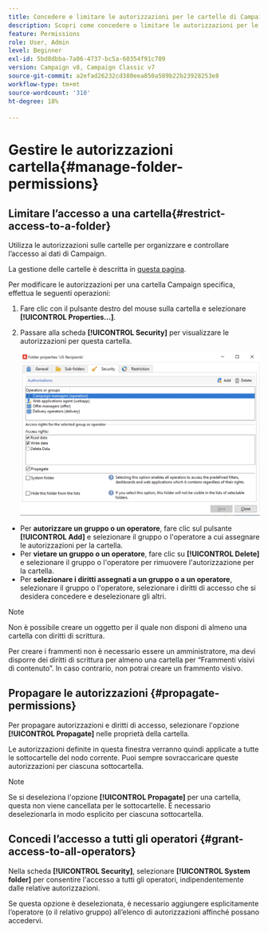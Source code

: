```yaml
---
title: Concedere e limitare le autorizzazioni per le cartelle di Campaign
description: Scopri come concedere o limitare le autorizzazioni per le cartelle
feature: Permissions
role: User, Admin
level: Beginner
exl-id: 5bd8dbba-7a06-4737-bc5a-60354f91c709
version: Campaign v8, Campaign Classic v7
source-git-commit: a2efad26232cd380eea850a589b22b23928253e8
workflow-type: tm+mt
source-wordcount: '310'
ht-degree: 18%

---
```


# Gestire le autorizzazioni cartella{#manage-folder-permissions}

## Limitare l’accesso a una cartella{#restrict-access-to-a-folder}

Utilizza le autorizzazioni sulle cartelle per organizzare e controllare l’accesso ai dati di Campaign.

La gestione delle cartelle è descritta in [questa pagina](../audiences/folders-and-views.md).

Per modificare le autorizzazioni per una cartella Campaign specifica, effettua le seguenti operazioni:

1. Fare clic con il pulsante destro del mouse sulla cartella e selezionare **[!UICONTROL Properties...]**.
1. Passare alla scheda **[!UICONTROL Security]** per visualizzare le autorizzazioni per questa cartella.

   ![](assets/folder-permissions.png)

* Per **autorizzare un gruppo o un operatore**, fare clic sul pulsante **[!UICONTROL Add]** e selezionare il gruppo o l&#39;operatore a cui assegnare le autorizzazioni per la cartella.
* Per **vietare un gruppo o un operatore**, fare clic su **[!UICONTROL Delete]** e selezionare il gruppo o l&#39;operatore per rimuovere l&#39;autorizzazione per la cartella.
* Per **selezionare i diritti assegnati a un gruppo o a un operatore**, selezionare il gruppo o l&#39;operatore, selezionare i diritti di accesso che si desidera concedere e deselezionare gli altri.

>[!NOTE]
>
>Non è possibile creare un oggetto per il quale non disponi di almeno una cartella con diritti di scrittura.
>
>Per creare i frammenti non è necessario essere un amministratore, ma devi disporre dei diritti di scrittura per almeno una cartella per “Frammenti visivi di contenuto”. In caso contrario, non potrai creare un frammento visivo.

## Propagare le autorizzazioni {#propagate-permissions}

Per propagare autorizzazioni e diritti di accesso, selezionare l&#39;opzione **[!UICONTROL Propagate]** nelle proprietà della cartella.

Le autorizzazioni definite in questa finestra verranno quindi applicate a tutte le sottocartelle del nodo corrente. Puoi sempre sovraccaricare queste autorizzazioni per ciascuna sottocartella.

>[!NOTE]
>
>Se si deseleziona l&#39;opzione **[!UICONTROL Propagate]** per una cartella, questa non viene cancellata per le sottocartelle. È necessario deselezionarla in modo esplicito per ciascuna sottocartella.

## Concedi l’accesso a tutti gli operatori {#grant-access-to-all-operators}

Nella scheda **[!UICONTROL Security]**, selezionare **[!UICONTROL System folder]** per consentire l&#39;accesso a tutti gli operatori, indipendentemente dalle relative autorizzazioni.

Se questa opzione è deselezionata, è necessario aggiungere esplicitamente l’operatore (o il relativo gruppo) all’elenco di autorizzazioni affinché possano accedervi.
